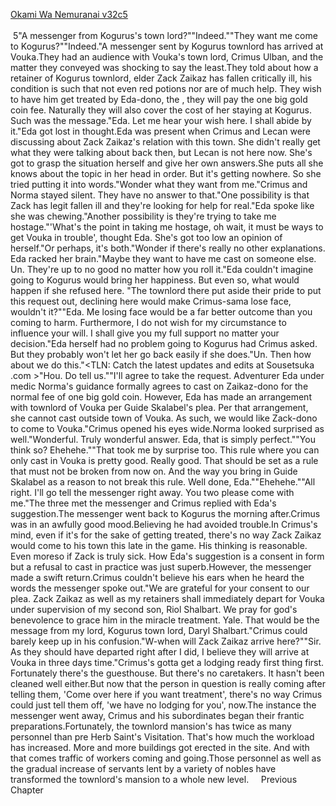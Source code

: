 [Okami Wa Nemuranai v32c5](https://www.sousetsuka.com/2020/12/okami-wa-nemuranai-325.html)
<br/><br/>
 5"A messenger from Kogurus's town lord?""Indeed.""They want me come to Kogurus?""Indeed."A messenger sent by Kogurus townlord has arrived at Vouka.They had an audience with Vouka's town lord, Crimus Ulban, and the matter they conveyed was shocking to say the least.They told about how a retainer of Kogurus townlord, elder Zack Zaikaz has fallen critically ill, his condition is such that not even red potions nor <Recovery> are of much help. They wish to have him get treated by Eda-dono, the <Healing Hands of Herb Saint>, they will pay the one big gold coin fee. Naturally they will also cover the cost of her staying at Kogurus. Such was the message."Eda. Let me hear your wish here. I shall abide by it."Eda got lost in thought.Eda was present when Crimus and Lecan were discussing about Zack Zaikaz's relation with this town. She didn't really get what they were talking about back then, but Lecan is not here now. She's got to grasp the situation herself and give her own answers.She puts all she knows about the topic in her head in order. But it's getting nowhere. So she tried putting it into words."Wonder what they want from me."Crimus and Norma stayed silent. They have no answer to that."One possibility is that Zack has legit fallen ill and they're looking for help for real."Eda spoke like she was chewing."Another possibility is they're trying to take me hostage."'What's the point in taking me hostage, oh wait, it must be ways to get Vouka in trouble', thought Eda. She's got too low an opinion of herself."Or perhaps, it's both."Wonder if there's really no other explanations. Eda racked her brain."Maybe they want to have me cast <Purification> on someone else. Un. They're up to no good no matter how you roll it."Eda couldn't imagine going to Kogurus would bring her happiness. But even so, what would happen if she refused here. "The townlord there put aside their pride to put this request out, declining here would make Crimus-sama lose face, wouldn't it?""Eda. Me losing face would be a far better outcome than you coming to harm. Furthermore, I do not wish for my circumstance to influence your will. I shall give you my full support no matter your decision."Eda herself had no problem going to Kogurus had Crimus asked. But they probably won't let her go back easily if she does."Un. Then how about we do this."<TLN: Catch the latest updates and edits at Sousetsuka .com >"Hou. Do tell us.""I'll agree to take the request. Adventurer Eda under medic Norma's guidance formally agrees to cast <Purification> on Zaikaz-dono for the normal fee of one big gold coin. However, Eda has made an arrangement with townlord of Vouka per Guide Skalabel's plea. Per that arrangement, she cannot cast <Purification> outside town of Vouka. As such, we would like Zack-dono to come to Vouka."Crimus opened his eyes wide.Norma looked surprised as well."Wonderful. Truly wonderful answer. Eda, that is simply perfect.""You think so? Ehehehe.""That took me by surprise too. This rule where you can only cast <Purification> in Vouka is pretty good. Really good. That should be set as a rule that must not be broken from now on. And the way you bring in Guide Skalabel as a reason to not break this rule. Well done, Eda.""Ehehehe.""All right. I'll go tell the messenger right away. You two please come with me."The three met the messenger and Crimus replied with Eda's suggestion.The messenger went back to Kogurus the morning after.Crimus was in an awfully good mood.Believing he had avoided trouble.In Crimus's mind, even if it's for the sake of getting treated, there's no way Zack Zaikaz would come to his town this late in the game. His thinking is reasonable. Even moreso if Zack is truly sick. How Eda's suggestion is a consent in form but a refusal to cast <Purification> in practice was just superb.However, the messenger made a swift return.Crimus couldn't believe his ears when he heard the words the messenger spoke out."We are grateful for your consent to our plea. Zack Zaikaz as well as my retainers shall immediately depart for Vouka under supervision of my second son, Riol Shalbart. We pray for god's benevolence to grace him in the miracle treatment. Yale. That would be the message from my lord, Kogurus town lord, Daryl Shalbart."Crimus could barely keep up in his confusion."W-when will Zack Zaikaz arrive here?""Sir. As they should have departed right after I did, I believe they will arrive at Vouka in three days time."Crimus's gotta get a lodging ready first thing first. Fortunately there's the guesthouse. But there's no caretakers. It hasn't been cleaned well either.But now that the person in question is really coming after telling them, 'Come over here if you want treatment', there's no way Crimus could just tell them off, 'we have no lodging for you', now.The instance the messenger went away, Crimus and his subordinates began their frantic preparations.Fortunately, the townlord mansion's has twice as many personnel than pre Herb Saint's Visitation. That's how much the workload has increased. More and more buildings got erected in the site. And with that comes traffic of workers coming and going.Those personnel as well as the gradual increase of servants lent by a variety of nobles have transformed the townlord's mansion to a whole new level.     Previous Chapter<br/>
